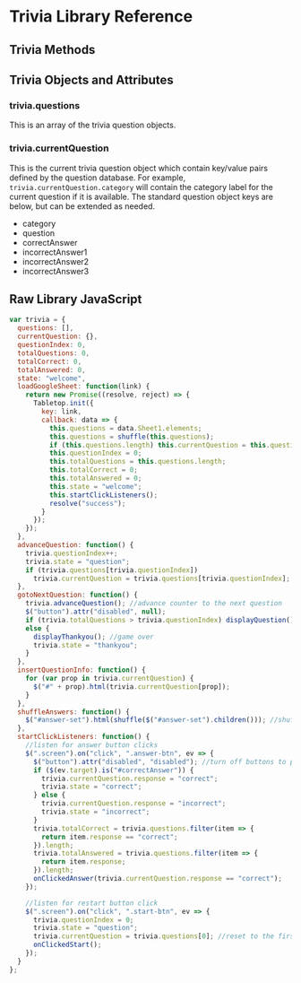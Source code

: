# Trivia Library Reference

## Trivia Methods

## Trivia Objects and Attributes

### trivia.questions

This is an array of the trivia question objects.

### trivia.currentQuestion

This is the current trivia question object which contain key/value  pairs defined by the question database. For example, `trivia.currentQuestion.category` will contain the category label for the current question if it is available. The standard question object keys are below, but can be extended as needed. 

* category
* question
* correctAnswer
* incorrectAnswer1
* incorrectAnswer2
* incorrectAnswer3

## Raw Library JavaScript

```javascript
var trivia = {
  questions: [],
  currentQuestion: {},
  questionIndex: 0,
  totalQuestions: 0,
  totalCorrect: 0,
  totalAnswered: 0,
  state: "welcome",
  loadGoogleSheet: function(link) {
    return new Promise((resolve, reject) => {
      Tabletop.init({
        key: link,
        callback: data => {
          this.questions = data.Sheet1.elements;
          this.questions = shuffle(this.questions);
          if (this.questions.length) this.currentQuestion = this.questions[0];
          this.questionIndex = 0;
          this.totalQuestions = this.questions.length;
          this.totalCorrect = 0;
          this.totalAnswered = 0;
          this.state = "welcome";
          this.startClickListeners();
          resolve("success");
        }
      });
    });
  },
  advanceQuestion: function() {
    trivia.questionIndex++;
    trivia.state = "question";
    if (trivia.questions[trivia.questionIndex])
      trivia.currentQuestion = trivia.questions[trivia.questionIndex];
  },
  gotoNextQuestion: function() {
    trivia.advanceQuestion(); //advance counter to the next question
    $("button").attr("disabled", null);
    if (trivia.totalQuestions > trivia.questionIndex) displayQuestion();
    else {
      displayThankyou(); //game over
      trivia.state = "thankyou";
    }
  },
  insertQuestionInfo: function() {
    for (var prop in trivia.currentQuestion) {
      $("#" + prop).html(trivia.currentQuestion[prop]);
    }
  },
  shuffleAnswers: function() {
    $("#answer-set").html(shuffle($("#answer-set").children())); //shuffle answers
  },
  startClickListeners: function() {
    //listen for answer button clicks
    $(".screen").on("click", ".answer-btn", ev => {
      $("button").attr("disabled", "disabled"); //turn off buttons to prohibit cheating :)
      if ($(ev.target).is("#correctAnswer")) {
        trivia.currentQuestion.response = "correct";
        trivia.state = "correct";
      } else {
        trivia.currentQuestion.response = "incorrect";
        trivia.state = "incorrect";
      }
      trivia.totalCorrect = trivia.questions.filter(item => {
        return item.response == "correct";
      }).length;
      trivia.totalAnswered = trivia.questions.filter(item => {
        return item.response;
      }).length;
      onClickedAnswer(trivia.currentQuestion.response == "correct");
    });

    //listen for restart button click
    $(".screen").on("click", ".start-btn", ev => {
      trivia.questionIndex = 0;
      trivia.state = "question";
      trivia.currentQuestion = trivia.questions[0]; //reset to the first question
      onClickedStart();
    });
  }
};
```

